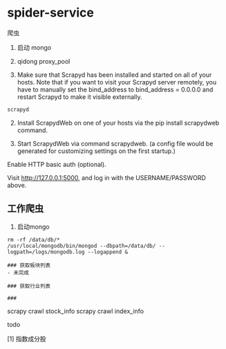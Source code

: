 # spider-service
爬虫

1. 启动 mongo

1. qidong proxy_pool

1. Make sure that Scrapyd has been installed and started on all of your hosts. 
Note that if you want to visit your Scrapyd server remotely, you have to manually set the bind_address to bind_address = 0.0.0.0 and restart Scrapyd to make it visible externally.
```sh
scrapyd 
```

2. Install ScrapydWeb on one of your hosts via the pip install scrapydweb command.


3. Start ScrapydWeb via command scrapydweb. (a config file would be generated for customizing settings on the first startup.)

Enable HTTP basic auth (optional).

Visit http://127.0.0.1:5000, and log in with the USERNAME/PASSWORD above.

## 工作爬虫
1. 启动mongo
```
rm -rf /data/db/* 
/usr/local/mongodb/bin/mongod --dbpath=/data/db/ --logpath=/logs/mongodb.log --logappend &

### 获取板块列表
- 未完成

### 获取行业列表

### 

```

scrapy crawl stock_info
scrapy crawl index_info

todo

[1] 指数成分股 
